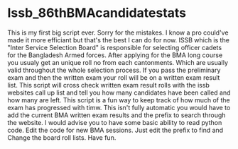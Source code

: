 # Issb_86thBMAcandidatestats
This is my first big script ever. Sorry for the mistakes. I know a pro could've made it more efficiant but that's the best I can do for now.
ISSB which is the "Inter Service Selection Board" is responsible for selecting officer cadets for the Bangladesh Armed forces.
After applying for the BMA long course you usualy get an unique roll no from each cantonments. Which are usually valid throughout the whole selection process.
If you pass the preliminary exam and then the written exam your roll will be on a written exam result list.
This script will cross check written exam result rolls with the issb websites call up list and tell you how many candidates have been called and how many are left. This script is a fun way to keep track of how much of the exam has progressed with timw.
This isn't fully automatic you would have to add the current BMA written exam results and the prefix to search through the website. I would advise you to have some basic ability to read python code.
Edit the code for new BMA sessions. Just edit the prefix to find and Change the board roll lists.
Have fun.
